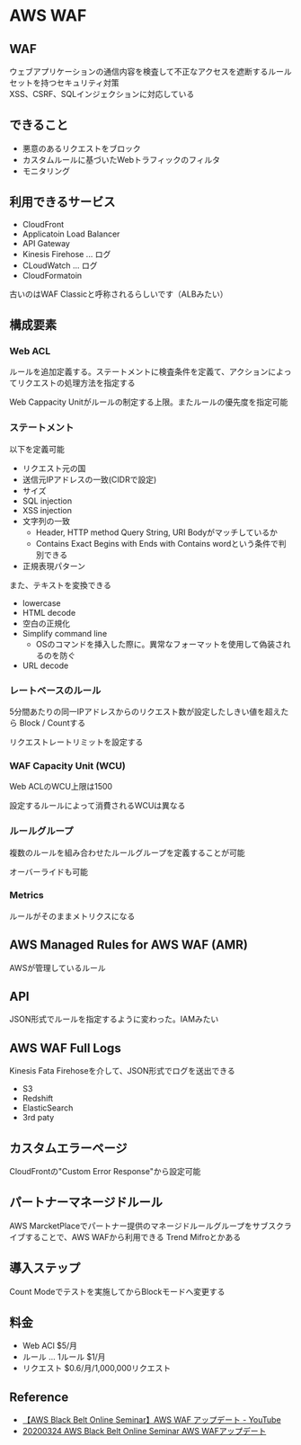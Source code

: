 # AWS WAF
## WAF
ウェブアプリケーションの通信内容を検査して不正なアクセスを遮断するルールセットを持つセキュリティ対策  
XSS、CSRF、SQLインジェクションに対応している

## できること
- 悪意のあるリクエストをブロック
- カスタムルールに基づいたWebトラフィックのフィルタ
- モニタリング

## 利用できるサービス
- CloudFront
- Applicatoin Load Balancer
- API Gateway
- Kinesis Firehose ... ログ
- CLoudWatch ... ログ
- CloudFormatoin

古いのはWAF Classicと呼称されるらしいです（ALBみたい）

## 構成要素
### Web ACL
ルールを追加定義する。ステートメントに検査条件を定義て、アクションによってリクエストの処理方法を指定する

Web Cappacity Unitがルールの制定する上限。またルールの優先度を指定可能

### ステートメント
以下を定義可能

- リクエスト元の国
- 送信元IPアドレスの一致(CIDRで設定)
- サイズ
- SQL injection
- XSS injection
- 文字列の一致
  - Header, HTTP method Query String, URI Bodyがマッチしているか
  - Contains Exact Begins with Ends with Contains wordという条件で判別できる
- 正規表現パターン

また、テキストを変換できる
- lowercase
- HTML decode
- 空白の正規化
- Simplify command line
  - OSのコマンドを挿入した際に。異常なフォーマットを使用して偽装されるのを防ぐ
- URL decode

### レートベースのルール
5分間あたりの同一IPアドレスからのリクエスト数が設定したしきい値を超えたら Block / Countする

リクエストレートリミットを設定する

### WAF Capacity Unit (WCU)
Web ACLのWCU上限は1500

設定するルールによって消費されるWCUは異なる

### ルールグループ
複数のルールを組み合わせたルールグループを定義することが可能

オーバーライドも可能

### Metrics

ルールがそのままメトリクスになる

## AWS Managed Rules for AWS WAF (AMR)
AWSが管理しているルール

## API
JSON形式でルールを指定するように変わった。IAMみたい

## AWS WAF Full Logs
Kinesis Fata Firehoseを介して、JSON形式でログを送出できる
  - S3
  - Redshift
  - ElasticSearch
  - 3rd paty

## カスタムエラーページ

CloudFrontの"Custom Error Response"から設定可能

## パートナーマネージドルール
AWS MarcketPlaceでパートナー提供のマネージドルールグループをサブスクライブすることで、AWS WAFから利用できる
Trend Mifroとかある

## 導入ステップ

Count Modeでテストを実施してからBlockモードへ変更する

## 料金

- Web ACl $5/月
- ルール ... 1ルール $1/月
- リクエスト $0.6/月/1,000,000リクエスト

## Reference
- [【AWS Black Belt Online Seminar】AWS WAF アップデート - YouTube](https://www.youtube.com/watch?v=4KbCJAjiA3A)
- [20200324 AWS Black Belt Online Seminar AWS WAFアップデート](https://www.slideshare.net/AmazonWebServicesJapan/20200324-aws-black-belt-online-seminar-aws-waf)